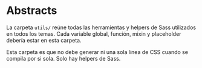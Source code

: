 # Abstracts

La carpeta <code>utils/</code> reúne todas las herramientas y helpers de Sass utilizados en todos los temas. Cada variable global, función, mixin y placeholder debería estar en esta carpeta.

Esta carpeta es que no debe generar ni una sola línea de CSS cuando se compila por si sola. Solo hay helpers de Sass.
